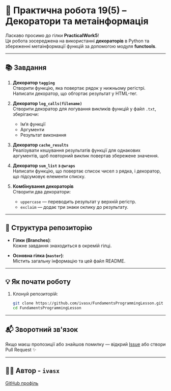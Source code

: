 # 🧪 Практична робота 19(5) – Декоратори та метаінформація

Ласкаво просимо до гілки **PracticalWork5**!  
Ця робота зосереджена на використанні **декораторів** в Python та збереженні метаінформації функцій за допомогою модуля **functools**.

---

## 📚 Завдання

1. **Декоратор `tagging`**  
   Створити функцію, яка повертає рядок у нижньому регістрі. Написати декоратор, що обгортає результат у HTML-тег.

2. **Декоратор `log_calls(filename)`**  
   Створити декоратор для логування викликів функцій у файл `.txt`, зберігаючи:
   - Ім’я функції
   - Аргументи
   - Результат виконання

3. **Декоратор `cache_results`**  
   Реалізувати кешування результатів функції для однакових аргументів, щоб повторний виклик повертав збережене значення.

4. **Декоратор `sum_list` з `@wraps`**  
   Написати функцію, що повертає список чисел з рядка, і декоратор, що підсумовує елементи списку.

5. **Комбінування декораторів**  
   Створити два декоратори:
   - `uppercase` — переводить результат у верхній регістр.
   - `exclaim` — додає три знаки оклику до результату.
   
---

## 📂 Структура репозиторію

- **Гілки (Branches)**:  
  Кожне завдання знаходиться в окремій гілці.

- **Основна гілка (`master`)**:  
  Містить загальну інформацію та цей файл README.

---

## 💡 Як почати роботу

1. Клонуй репозиторій:
   ```bash
   git clone https://github.com/ivasx/FundamentsProgrammingLesson.git
   cd FundamentsProgrammingLesson

---

## 📬 Зворотний зв'язок

Якщо маєш пропозиції або знайшов помилку — відкрий [Issue](https://github.com/ivasx/FundamentsProgrammingLesson/issues) або створи Pull Request ✨

---

## 👨‍🏫 Автор - `ivasx`
[GitHub профіль](https://github.com/ivasx)
